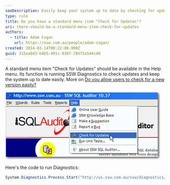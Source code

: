 ```yaml
---
seoDescription: Easily keep your system up to date by checking for updates within the Help menu.
type: rule
title: Do you have a standard menu item "Check for Updates"?
uri: there-should-be-a-standard-menu-item-check-for-updates
authors:
  - title: Adam Cogan
    url: https://ssw.com.au/people/adam-cogan/
created: 2014-03-14T00:22:00.000Z
guid: 315ea8d3-b4b5-491c-938f-784f5a5d4c48
---
```


A standard menu item "Check for Updates" should be available in the Help menu. Its function is running SSW Diagnostics to check updates and keep the system up to date easily. More on [Do you allow users to check for a new version easily?](/do-you-allow-users-to-check-for-a-new-version-easily)

<!--endintro-->

![Figure: "Check for Updates" menu item](checkforupdatesmenu.gif)

Here's the code to run Diagnostics:

```cs
System.Diagnostics.Process.Start("http://us.ssw.com.au/ssw/diagnostics/download/SSWDiagnostics.application#SSWDiagnostics.application");
```
